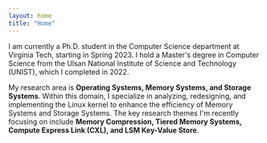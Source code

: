 ```yaml
---
layout: home
title: "Home"
---
```


I am currently a Ph.D. student in the Computer Science department at Virginia Tech, starting in Spring 2023. I hold a Master's degree in Computer Science from the Ulsan National Institute of Science and Technology (UNIST), which I completed in 2022.

My research area is **Operating Systems, Memory Systems, and Storage Systems**. Within this domain, I specialize in analyzing, redesigning, and implementing the Linux kernel to enhance the efficiency of Memory Systems and Storage Systems. The key research themes I'm recently focusing on include **Memory Compression, Tiered Memory Systems, Compute Express Link (CXL), and LSM Key-Value Store**.
